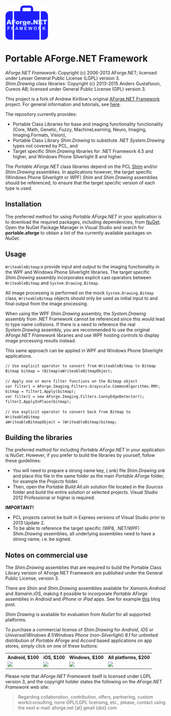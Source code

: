 <img src="Setup/Portable/NuGet/portable-aforge.png" alt="Portable AForge.NET logo" height="108" />

Portable AForge.NET Framework
=============================

*AForge.NET Framework*: Copyright (c) 2006-2013 AForge.NET; licensed under Lesser General Public License (LGPL) version 3.<br/>
*Shim.Drawing* class libraries: Copyright (c) 2013-2015 Anders Gustafsson, Cureos AB; licensed under General Public License (GPL) version 3.

This project is a fork of Andrew Kirillow's original [AForge.NET Framework](https://code.google.com/p/aforge/) project. 
For general information and tutorials, see [here](http://www.aforgenet.com/aforge/framework/).

The repository currently provides:

* Portable Class Libraries for base and imaging functionality functionality (Core, Math, Genetic, Fuzzy, MachineLearning, Neuro, Imaging, Imaging.Formats, Vision), 
* Portable Class Library *Shim.Drawing* to substitute .NET *System.Drawing* types not covered by PCL, and
* Target specific *Shim.Drawing* libraries for .NET Framework 4.5 and higher, and Windows Phone Silverlight 8 and higher.

The *Portable AForge.NET* class libraries depend on the PCL [Shim](https://github.com/cureos/shim) and/or *Shim.Drawing* assemblies. In applications however, the target specific (Windows Phone Silverlight or WPF)
*Shim* and *Shim.Drawing* assemblies should be referenced, to ensure that the target specific version of each type is used.

Installation
------------

The preferred method for using *Portable AForge.NET* in your application is to download the required packages, including dependencies, from [NuGet](https://www.nuget.org/packages?q=portable.aforge). Open the NuGet Package Manager
in Visual Studio and search for **portable.aforge** to obtain a list of the currently available packages on *NuGet*.

Usage
-----

`WriteableBitmap`:s provide input and output to the imaging functionality in the WPF and Windows Phone Silverlight libraries. The target specific *Shim.Drawing* assembly 
incorporates explicit cast operators between `WriteableBitmap` and `System.Drawing.Bitmap`.

All image processing is performed on the mock `System.Drawing.Bitmap` class, `WriteableBitmap` objects should only be used as initial input to and final output from the
image processing.

When using the WPF *Shim.Drawing* assembly, the *System.Drawing* assembly from .NET Framework cannot be referenced since this would lead to type name collisions. If there is a need to reference 
the real *System.Drawing* assembly, you are recommended to use the original *AForge.NET Framework* libraries and use WPF hosting controls to display image processing results instead.

This same approach can be applied in WPF and Windows Phone Silverlight applications.

    // Use explicit operator to convert from WriteableBitmap to Bitmap
    Bitmap bitmap = (Bitmap)aWriteableBitmapObject;

    // Apply one or more filter functions on the Bitmap object
    var filter1 = AForge.Imaging.Filters.Grayscale.CommonAlgorithms.RMY;
    bitmap = filter1.Apply(bitmap);
    var filter2 = new AForge.Imaging.Filters.CannyEdgeDetector();
    filter2.ApplyInPlace(bitmap);

    // Use explicit operator to convert back from Bitmap to WriteableBitmap
    aWriteableBitmapObject = (WriteableBitmap)bitmap;

Building the libraries
----------------------

The preferred method for including *Portable AForge.NET* in your application is *NuGet*. However, if you prefer to build the libraries by yourself, follow these guidelines:

* You will need to prepare a strong name key, (.snk) file *Shim.Drawing.snk* and place this file in the same folder as the main *Portable AForge* folder, for example the *Projects* folder.
* Then, open the *Portable Build All.sln* solution file located in the *Sources* folder and build the entire solution or selected projects. Visual Studio 2012 Professional or higher is required.
 
**IMPORTANT!**<br />
* PCL projects cannot be built in Express versions of Visual Studio prior to 2013 Update 2. 
* To be able to reference the target specific (WP8, .NET/WPF) *Shim.Drawing* assemblies, all underlying assemblies need to have a strong name, i.e. be signed. 

Notes on commercial use
-----------------------

The *Shim.Drawing* assemblies that are required to build the Portable Class Library version of AForge.NET Framework are published under the General Public License, version 3.

There are *Shim* and *Shim.Drawing* assemblies available for *Xamarin.Android* and *Xamarin.iOS*, making it possible to 
incorporate *Portable AForge* assemblies in *Android* and *iPhone* or *iPad* apps. See for example [this](http://cureos.blogspot.com/2014/10/smartphone-image-processing-development.html) blog post. 

*Shim Drawing* is available for evaluation from *NuGet* for all supported platforms.

To purchase a commercial license of *Shim.Drawing* for *Android*, *iOS* or *Universal*/*Windows 8.1*/*Windows Phone (non-Silverlight) 8.1* for unlimited distribution of *Portable AForge* and *Accord* based applications on app stores, simply click on one of these buttons:

<table>
<tr>
<th>Android, $100</th>
<th>iOS, $100</th>
<th>Windows, $100</th>
<th>All platforms, $200</th>
</tr>
<tr>
<td><a href="https://www.paypal.com/cgi-bin/webscr?cmd=_s-xclick&hosted_button_id=QF33BCWJXJU26"><img src="https://www.paypalobjects.com/en_US/i/btn/btn_buynow_SM.gif"/></a></td>
<td><a href="https://www.paypal.com/cgi-bin/webscr?cmd=_s-xclick&hosted_button_id=KN9Q7U76ETCDS"><img src="https://www.paypalobjects.com/en_US/i/btn/btn_buynow_SM.gif"/></a></td>
<td><a href="https://www.paypal.com/cgi-bin/webscr?cmd=_s-xclick&hosted_button_id=UU5XKDER4JFQ4"><img src="https://www.paypalobjects.com/en_US/i/btn/btn_buynow_SM.gif"/></a></td><td><a href="https://www.paypal.com/cgi-bin/webscr?cmd=_s-xclick&hosted_button_id=LLK2ZYW4JV8GY"><img src="https://www.paypalobjects.com/en_US/i/btn/btn_buynow_SM.gif"/></a></td>
</tr>
</table>

Please note that *AForge.NET Framework* itself is licensed under LGPL version 3, and the copyright holder states the following on the *AForge.NET Framework* web site:

> Regarding collaboration, contribution, offers, partnering, custom work/consulting, none GPL/LGPL licensing, etc., please, contact using the next e-mail:
aforge.net [at] gmail {dot} com

